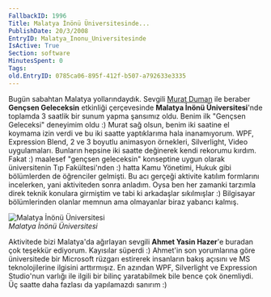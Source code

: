 ```yaml
---
FallbackID: 1996
Title: Malatya İnönü Üniversitesinde...
PublishDate: 20/3/2008
EntryID: Malatya_Inonu_Universitesinde
IsActive: True
Section: software
MinutesSpent: 0
Tags: 
old.EntryID: 0785ca06-895f-412f-b507-a792633e3335
---
```

Bugün sabahtan Malatya yollarındaydık. Sevgili [Murat
Duman](http://www.muratduman.net/) ile beraber **Gençsen Geleceksin**
etkinliği çerçevesinde **Malatya İnönü Üniversitesi**'nde toplamda 3
saatlik bir sunum yapma şansımız oldu. Benim ilk "Gençsen Geleceksi"
deneyimim oldu :) Murat sağ olsun, benim iki saatine el koymama izin
verdi ve bu iki saatte yaptıklarıma hala inanamıyorum. WPF, Expression
Blend, 2 ve 3 boyutlu animasyon örnekleri, Silverlight, Video
uygulamaları. Bunların hepsine iki saatte değinerek kendi rekorumu
kırdım. Fakat :) maalesef "gençsen geleceksin" konseptine uygun olarak
üniversitenin Tıp Fakültesi'nden :) hatta Kamu Yönetimi, Hukuk gibi
bölümlerden de öğrenciler gelmişti. Bu acı gerçeği aktivite katılım
formlarını incelerken, yani aktiviteden sonra anladım. Oysa ben her
zamanki tarzımla direk teknik konulara girmiştim ve tabi ki arkadaşlar
sıkılmışlar :) Bilgisayar bölümlerinden olanlar memnun ama olmayanlar
biraz yabancı kalmış.

![Malatya İnönü
Üniversitesi](media/Malatya_Inonu_Universitesinde/20032008_1.jpg)\
*Malatya İnönü Üniversitesi*

Aktivitede bizi Malatya'da ağırlayan sevgili **Ahmet Yasin Hazer**'e
buradan çok teşekkür ediyorum. Kayısılar süperdi :) Ahmet'in son
yorumlarına göre üniversitede bir Microsoft rüzgarı estirerek insanların
bakış açısını ve MS teknolojilerine ilgisini arttırmışız. En azından
WPF, Silverlight ve Expression Studio'nun varlığı ile ilgili bir bilinç
yaratabilmek bile bence çok önemliydi. Üç saatte daha fazlası da
yapılamazdı sanırım :)


